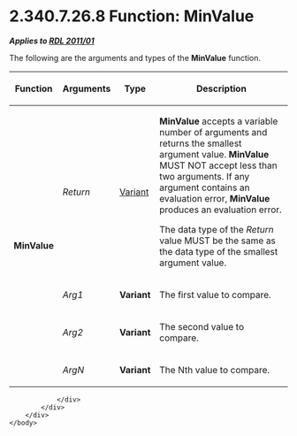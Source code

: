 <html dir="LTR" xmlns:mshelp="http://msdn.microsoft.com/mshelp" xmlns:ddue="http://ddue.schemas.microsoft.com/authoring/2003/5" xmlns:xlink="http://www.w3.org/1999/xlink" xmlns:tool="http://www.microsoft.com/tooltip">
    <head>
        <meta http-equiv="Content-Type" content="text/html; CHARSET=utf-8"></meta>
        <meta name="save" content="history"></meta>
        <title>2.340.7.26.8 Function: MinValue</title>
        <xml>
            <mshelp:toctitle title="2.340.7.26.8 Function: MinValue"></mshelp:toctitle>
            <mshelp:rltitle title="[MS-RDL]: Function: MinValue"></mshelp:rltitle>
            <mshelp:keyword index="A" term="cafd1c55-b451-497f-92aa-73a9534f119f"></mshelp:keyword>
            <mshelp:attr name="DCSext.ContentType" value="open specification"></mshelp:attr>
            <mshelp:attr name="AssetID" value="cafd1c55-b451-497f-92aa-73a9534f119f"></mshelp:attr>
            <mshelp:attr name="TopicType" value="kbRef"></mshelp:attr>
            <mshelp:attr name="DCSext.Title" value="[MS-RDL]: Function: MinValue" />
        </xml>
    </head>
    <body>
        <div id="header">
            <h1 class="heading">2.340.7.26.8 Function: MinValue</h1>
        </div>
        <div id="mainSection">
            <div id="mainBody">
                <div id="allHistory" class="saveHistory"></div>
                <div id="sectionSection0" class="section" name="collapseableSection">
                    

<p><b><i>Applies to </i></b><a href="bf2bab1a-b608-4bcc-b718-1cc1baa9579c.html"><b><i>RDL 2011/01</i></b></a></p>

<p>The following are the arguments and types of the <b>MinValue</b>
function.</p>

<table>
 <thead>
  <tr>
   <th>
   <p>Function</p>
   </th>
   <th>
   <p>Arguments</p>
   </th>
   <th>
   <p>Type</p>
   </th>
   <th>
   <p>Description</p>
   </th>
  </tr>
 </thead>
 <tr>
  <td rowspan="4">
  <p><b>MinValue</b></p>
  </td>
  <td>
  <p><i>Return</i></p>
  </td>
  <td>
  <p><a href="b2482b3f-74ab-4ca8-a9e5-c07955011743.html#gt_a3af3eaf-64b7-499b-a95f-193cd4c27812">Variant</a></p>
  </td>
  <td>
  <p><b>MinValue</b> accepts a variable number of arguments
  and returns the smallest argument value. <b>MinValue</b> MUST NOT accept less
  than two arguments. If any argument contains an evaluation error, <b>MinValue</b>
  produces an evaluation error.</p>
  <p>The data type of the <i>Return</i> value MUST be the
  same as the data type of the smallest argument value.</p>
  </td>
 </tr>
 <tr>
  <td>
  <p><i>Arg1</i></p>
  </td>
  <td>
  <p><b>Variant</b></p>
  </td>
  <td>
  <p>The first value to compare.</p>
  </td>
 </tr>
 <tr>
  <td>
  <p><i>Arg2</i></p>
  </td>
  <td>
  <p><b>Variant</b></p>
  </td>
  <td>
  <p>The second value to compare.</p>
  </td>
 </tr>
 <tr>
  <td>
  <p><i>ArgN</i></p>
  </td>
  <td>
  <p><b>Variant</b></p>
  </td>
  <td>
  <p>The Nth value to compare.</p>
  </td>
 </tr>
</table>

<p> </p>


                </div>
            </div>
        </div>
    </body>
</html>